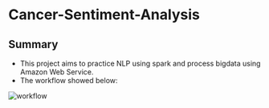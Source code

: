 # Cancer-Sentiment-Analysis

## Summary
- This project aims to practice NLP using spark and process bigdata using Amazon Web Service.
- The workflow showed below:

![workflow](https://github.com/MaggieUBC/Cancer-Sentiment-Analysis/assets/131194849/91b2b1ef-0796-4e04-b2f9-9a2dea9baaa9)



